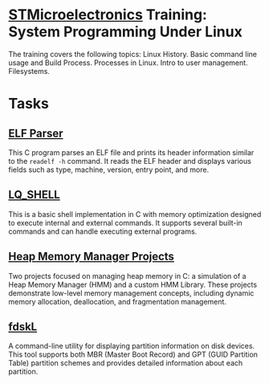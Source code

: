 # [STMicroelectronics](https://github.com/STMicroelectronics) Training: System Programming Under Linux

 The training covers the following topics: Linux History. Basic command line usage and Build Process. Processes in Linux. Intro to user management. Filesystems. 

# Tasks
## [ELF Parser](Elf_parser)
This C program parses an ELF file and prints its header information similar to the `readelf -h` command. It reads the ELF header and displays various fields such as type, machine, version, entry point, and more.

## [LQ_SHELL](LQ_SHELL)

This is a basic shell implementation in C with memory optimization designed to execute internal and external commands. It supports several built-in commands and can handle executing external programs.

## [Heap Memory Manager Projects](https://github.com/Belal0066/Heap-Memory-Manager/blob/main/README.md)

Two projects focused on managing heap memory in C: a simulation of a Heap Memory Manager (HMM) and a custom HMM Library. These projects demonstrate low-level memory management concepts, including dynamic memory allocation, deallocation, and fragmentation management.

## [fdskL](fdisk_l)

A command-line utility for displaying partition information on disk devices. This tool supports both MBR (Master Boot Record) and GPT (GUID Partition Table) partition schemes and provides detailed information about each partition.
